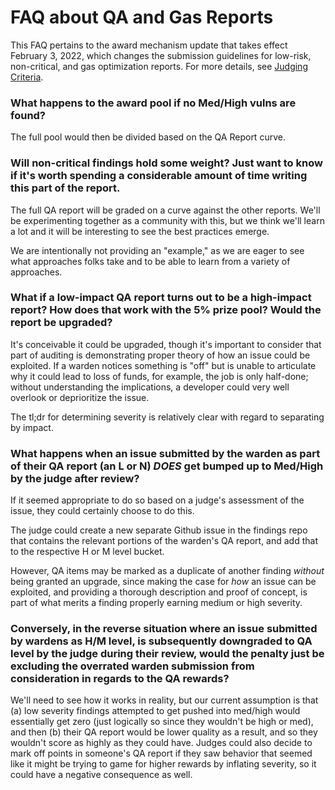 # FAQ about QA and Gas Reports

This FAQ pertains to the award mechanism update that takes effect February 3, 2022, which changes the submission guidelines for low-risk, non-critical, and gas optimization reports. For more details, see [Judging Criteria](https://docs.code4rena.com/roles/wardens/judging-criteria).

### What happens to the award pool if no Med/High vulns are found? 

The full pool would then be divided based on the QA Report curve.

### Will non-critical findings hold some weight? Just want to know if it's worth spending a considerable amount of time writing this part of the report.

The full QA report will be graded on a curve against the other reports. We'll be experimenting together as a community with this, but we think we'll learn a lot and it will be interesting to see the best practices emerge.

We are intentionally not providing an "example," as we are eager to see what approaches folks take and to be able to learn from a variety of approaches.

### What if a low-impact QA report turns out to be a high-impact report? How does that work with the 5% prize pool? Would the report be upgraded?

It's conceivable it could be upgraded, though it's important to consider that part of auditing is demonstrating proper theory of how an issue could be exploited. If a warden notices something is "off" but is unable to articulate why it could lead to loss of funds, for example, the job is only half-done; without understanding the implications, a developer could very well overlook or deprioritize the issue.

The tl;dr for determining severity is relatively clear with regard to separating by impact.

### What happens when an issue submitted by the warden as part of their QA report (an L or N) *DOES* get bumped up to Med/High by the judge after review?

If it seemed appropriate to do so based on a judge's assessment of the issue, they could certainly choose to do this.

The judge could create a new separate Github issue in the findings repo that contains the relevant portions of the warden's QA report, and add that to the respective H or M level bucket.

However, QA items may be marked as a duplicate of another finding *without* being granted an upgrade, since making the case for *how* an issue can be exploited, and providing a thorough description and proof of concept, is part of what merits a finding properly earning medium or high severity.

### Conversely, in the reverse situation where an issue submitted by wardens as H/M level, is subsequently downgraded to QA level by the judge during their review, would the penalty just be excluding the overrated warden submission from consideration in regards to the QA rewards?

We'll need to see how it works in reality, but our current assumption is that (a) low severity findings attempted to get pushed into med/high would essentially get zero (just logically so since they wouldn't be high or med), and then (b) their QA report would be lower quality as a result, and so they wouldn't score as highly as they could have. Judges could also decide to mark off points in someone's QA report if they saw behavior that seemed like it might be trying to game for higher rewards by inflating severity, so it could have a negative consequence as well.

